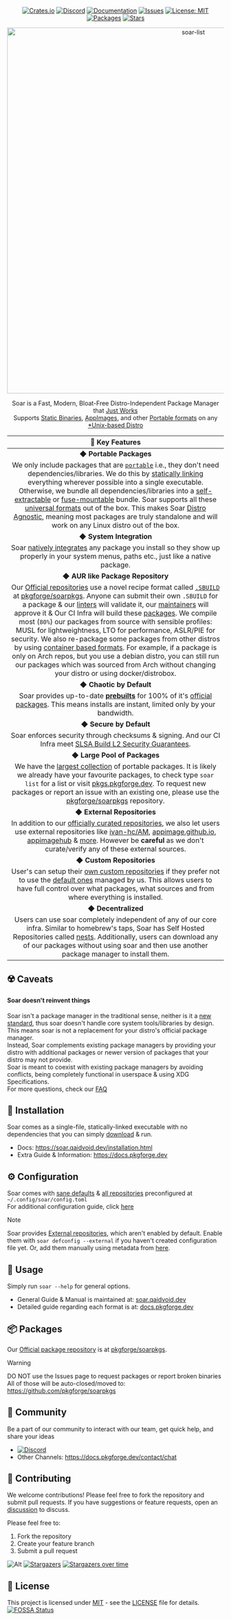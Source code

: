 <div align="center">

[crates-shield]: https://img.shields.io/crates/v/soar-cli
[crates-url]: https://crates.io/crates/soar-cli
[discord-shield]: https://img.shields.io/discord/1313385177703256064?logo=%235865F2&label=discord
[discord-url]: https://discord.gg/djJUs48Zbu
[doc-shield]: https://img.shields.io/badge/docs-soar.qaidvoid.dev-blue
[doc-url]: https://soar.qaidvoid.dev
[issues-shield]: https://img.shields.io/github/issues/pkgforge/soar.svg
[issues-url]: https://github.com/pkgforge/soar/issues
[license-shield]: https://img.shields.io/github/license/pkgforge/soar.svg
[license-url]: https://github.com/pkgforge/soar/blob/main/LICENSE
[packages-shield]: https://img.shields.io/badge/dynamic/json?url=https://raw.githubusercontent.com/pkgforge/metadata/refs/heads/main/TOTAL_INSTALLABLE.json&query=$[5].total&label=packages&labelColor=grey&style=flat&link=https://pkgs.pkgforge.dev
[packages-url]: https://pkgs.pkgforge.dev
[stars-shield]: https://img.shields.io/github/stars/pkgforge/soar.svg
[stars-url]: https://github.com/pkgforge/soar/stargazers

[![Crates.io][crates-shield]][crates-url]
[![Discord][discord-shield]][discord-url]
[![Documentation][doc-shield]][doc-url]
[![Issues][issues-shield]][issues-url]
[![License: MIT][license-shield]][license-url]
[![Packages][packages-shield]][packages-url]
[![Stars][stars-shield]][stars-url]

</div>

<p align="center">
    <a href="https://soar.qaidvoid.dev/installation">
        <img src="https://soar.pkgforge.dev/gif?version=v0.5.8" alt="soar-list" width="850">
    </a><br>
</p>

<p align="center">
    Soar is a Fast, Modern, Bloat-Free Distro-Independent Package Manager that <a href="https://docs.pkgforge.dev/soar/comparisons"> Just Works</a><br>
    Supports <a href="https://docs.pkgforge.dev/formats/binaries/static">Static Binaries</a>, <a href="https://docs.pkgforge.dev/formats/packages/appimage">AppImages</a>, and other <a href="https://docs.pkgforge.dev/formats/packages">Portable formats</a> on any <a href="https://docs.pkgforge.dev/repositories/soarpkgs/faq#portability">*Unix-based Distro</a>
</p>

| 🌟 Key Features |
|:--:|
| ◆ **Portable Packages** |
| We only include packages that are [`portable`](https://docs.pkgforge.dev/formats/) i.e., they don't need dependencies/libraries. We do this by [statically linking](https://docs.pkgforge.dev/formats/binaries/static) everything wherever possible into a single executable. Otherwise, we bundle all dependencies/libraries into a [self-extractable](https://docs.pkgforge.dev/formats/packages/archive) or [fuse-mountable](https://docs.pkgforge.dev/formats/packages/appimage) bundle. Soar supports all these [universal formats](https://soar.qaidvoid.dev/#universal-package-support) out of the box. This makes Soar [Distro Agnostic](https://docs.pkgforge.dev/soar/readme/packages#portability), meaning most packages are truly standalone and will work on any Linux distro out of the box. |
| ◆ **System Integration** |
| Soar [natively integrates](https://soar.qaidvoid.dev/#desktop-integration) any package you install so they show up properly in your system menus, paths etc., just like a native package. |
| ◆ **AUR like Package Repository** |
| Our [Official repositories](https://docs.pkgforge.dev/repositories) use a novel recipe format called [`.SBUILD`](https://docs.pkgforge.dev/sbuild/introduction) at [pkgforge/soarpkgs](https://github.com/pkgforge/soarpkgs). Anyone can submit their own `.SBUILD` for a package & our [linters](https://github.com/pkgforge/sbuilder) will validate it, our [maintainers](https://github.com/orgs/pkgforge/people) will approve it & Our CI Infra will build these [packages](https://pkgs.pkgforge.dev/). We compile most (`80%`) our packages from source with sensible profiles: MUSL for lightweightness, LTO for performance, ASLR/PIE for security. We also re-package some packages from other distros by using [container based formats](https://docs.pkgforge.dev/formats/packages). For example, if a package is only on Arch repos, but you use a debian distro, you can still run our packages which was sourced from Arch without changing your distro or using docker/distrobox. |
| ◆ **Chaotic by Default** |
| Soar provides up-to-date [**prebuilts**](https://docs.pkgforge.dev/repositories/soarpkgs/faq#cache) for 100% of it's [official packages](https://github.com/pkgforge/soar#-packages). This means installs are instant, limited only by your bandwidth. |
| ◆ **Secure by Default** |
| Soar enforces security through checksums & signing. And our CI Infra meet [SLSA Build L2 Security Guarantees](https://docs.pkgforge.dev/soar/readme/security). |
| ◆ **Large Pool of Packages** |
| We have the [largest collection](https://docs.pkgforge.dev/soar/readme/packages#total) of portable packages. It is likely we already have your favourite packages, to check type `soar list` for a list or visit [pkgs.pkgforge.dev](https://pkgs.pkgforge.dev/). To request new packages or report an issue with an existing one, please use the [pkgforge/soarpkgs](https://github.com/pkgforge/soarpkgs) repository. |
| ◆ **External Repositories** |
| In addition to our [officially curated repositories](https://docs.pkgforge.dev/repositories/), we also let users use external repositories like [ivan-hc/AM](https://github.com/ivan-hc/AM), [appimage.github.io](https://github.com/AppImage/appimage.github.io), [appimagehub](https://docs.pkgforge.dev/repositories/external/appimagehub) & [more](https://docs.pkgforge.dev/repositories/external). However be **careful** as we don't curate/verify any of these external sources. |
| ◆ **Custom Repositories** |
| User's can setup their [own custom repositories](https://soar.qaidvoid.dev/configuration#custom-respository-support) if they prefer not to use the [default ones](https://docs.pkgforge.dev/repositories/) managed by us. This allows users to have full control over what packages, what sources and from where everything is installed. |
| ◆ **Decentralized** |
| Users can use soar completely independent of any of our core infra. Similar to homebrew's taps, Soar has Self Hosted Repositories called [nests](https://docs.pkgforge.dev/repositories/nests). Additionally, users can download any of our packages without using soar and then use another package manager to install them. |

## ☢️ Caveats
#### Soar doesn't reinvent things
Soar isn't a package manager in the traditional sense, neither is it a [new standard](https://xkcd.com/927/), thus soar doesn't handle core system tools/libraries by design.
This means soar is not a replacement for your distro's official package manager.<br>
Instead, Soar complements existing package managers by providing your distro with additional packages or newer version of packages that your distro may not provide.<br>
Soar is meant to coexist with existing package managers by avoiding conflicts, being completely functional in userspace & using XDG Specifications.<br>
For more questions, check our [FAQ](https://docs.pkgforge.dev/repositories/soarpkgs/faq)

## 🔧 Installation

Soar comes as a single-file, statically-linked executable with no dependencies that you can simply [download](https://github.com/pkgforge/soar/releases/latest) & run.
- Docs: https://soar.qaidvoid.dev/installation.html
- Extra Guide & Information: https://docs.pkgforge.dev

## ⚙️ Configuration

Soar comes with [sane defaults](https://soar.qaidvoid.dev/configuration.html) & [all repositories](https://docs.pkgforge.dev/repositories/) preconfigured at `~/.config/soar/config.toml`<br>
For additional configuration guide, click [here](https://soar.qaidvoid.dev/configuration.html)
> [!NOTE]
> Soar provides [External repositories](https://docs.pkgforge.dev/repositories/external), which aren't enabled by default.
> Enable them with `soar defconfig --external` if you haven't created configuration file yet. Or, add them manually using metadata from [here](https://meta.pkgforge.dev/external/).

## 🎯 Usage

Simply run `soar --help` for general options.
- General Guide & Manual is maintained at: [soar.qaidvoid.dev](https://soar.qaidvoid.dev/)
- Detailed guide regarding each format is at: [docs.pkgforge.dev](https://docs.pkgforge.dev/formats/packages)

## 📦 Packages
Our [Official package repository](https://docs.pkgforge.dev/repositories) is at [pkgforge/soarpkgs](https://github.com/pkgforge/soarpkgs).
> [!WARNING]
> DO NOT use the Issues page to request packages or report broken binaries<br>
> All of those will be auto-closed/moved to: https://github.com/pkgforge/soarpkgs

## 💬 Community

Be a part of our community to interact with our team, get quick help, and share your ideas
- [![Discord](https://img.shields.io/discord/1313385177703256064?logo=%235865F2&label=Discord)](https://discord.gg/djJUs48Zbu)
- Other Channels: https://docs.pkgforge.dev/contact/chat

## 🤝 Contributing

We welcome contributions! Please feel free to fork the repository and submit
pull requests. If you have suggestions or feature requests, open an [discussion](https://github.com/pkgforge/soar/discussions) to
discuss.

Please feel free to:
1. Fork the repository
2. Create your feature branch
3. Submit a pull request

![Alt](https://repobeats.axiom.co/api/embed/7c089611431897ab74236ac506187c2f563c2886.svg "Repobeats analytics image")
[![Stargazers](https://reporoster.com/stars/dark/pkgforge/soar)](https://github.com/pkgforge/soar/stargazers)
[![Stargazers over time](https://starchart.cc/pkgforge/soar.svg?variant=dark)](https://starchart.cc/pkgforge/soar)

## 📝 License

This project is licensed under [MIT](https://spdx.org/licenses/MIT.html) - see the [LICENSE](LICENSE) file for details.<br>
[![FOSSA Status](https://app.fossa.com/api/projects/git%2Bgithub.com%2Fpkgforge%2Fsoar.svg?type=large)](https://app.fossa.com/projects/git%2Bgithub.com%2Fpkgforge%2Fsoar?ref=badge_large)
